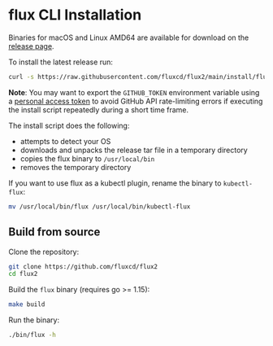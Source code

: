 # flux CLI Installation

Binaries for macOS and Linux AMD64 are available for download on the 
[release page](https://github.com/fluxcd/flux2/releases).

To install the latest release run:

```bash
curl -s https://raw.githubusercontent.com/fluxcd/flux2/main/install/flux.sh | sudo bash
```

**Note**: You may want to export the `GITHUB_TOKEN` environment variable using a [personal access token](https://docs.github.com/en/authentication/keeping-your-account-and-data-secure/creating-a-personal-access-token)
to avoid GitHub API rate-limiting errors if executing the install script repeatedly during a short time frame.

The install script does the following:
* attempts to detect your OS
* downloads and unpacks the release tar file in a temporary directory
* copies the flux binary to `/usr/local/bin`
* removes the temporary directory

If you want to use flux as a kubectl plugin, rename the binary to `kubectl-flux`:

```sh
mv /usr/local/bin/flux /usr/local/bin/kubectl-flux
```

## Build from source

Clone the repository:

```bash
git clone https://github.com/fluxcd/flux2
cd flux2
```

Build the `flux` binary (requires go >= 1.15):

```bash
make build
```

Run the binary:

```bash
./bin/flux -h
```
